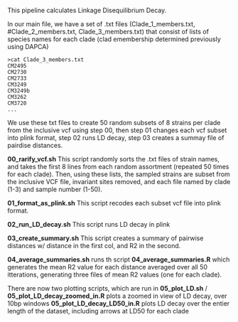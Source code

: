 This pipeline calculates Linkage Disequilibrium Decay. 

In our main file, we have a set of .txt files (Clade_1_members.txt, #Clade_2_members.txt, Clade_3_members.txt) that consist of lists of species names for each clade (clad emembership determined previously using DAPCA)

```
>cat Clade_3_members.txt
CM2495
CM2730
CM2733
CM3249
CM3249b
CM3262
CM3720
...
```

We use these txt files to create 50 random subsets of 8 strains per clade from the inclusive vcf using step 00, then step 01 changes each vcf subset into plink format, step 02 runs LD decay, step 03 creates a summay file of pairdise distances. 

**00_rarify_vcf.sh**
This script randomly sorts the .txt files of strain names, and takes the first 8 lines from each random assortment (repeated 50 times for each clade). Then, using these lists, the sampled strains are subset from the inclusive VCF file, invariant sites removed, and each file named by clade (1-3) and sample number (1-50). 

**01_format_as_plink.sh** 
This script recodes each subset vcf file into plink format. 

**02_run_LD_decay.sh** 
This script runs LD decay in plink

**03_create_summary.sh**
This script creates a summary of pairwise distances w/ distance in the first col, and R2 in the second. 

**04_average_summaries.sh** runs th script **04_average_summaries.R** which generates the mean R2 value for each distance averaged over all 50 itterations, generating three files of mean R2 values (one for each clade).

There are now two plotting scripts, which are run in **05_plot_LD.sh** /
**05_plot_LD_decay_zoomed_in.R** plots a zoomed in view of LD decay, over 10bp windows 
**05_plot_LD_decay_LD50_in.R** plots LD decay over the entier length of the dataset, including arrows at LD50 for each clade
